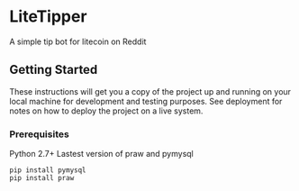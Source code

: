 # LiteTipper

A simple tip bot for litecoin on Reddit

## Getting Started

These instructions will get you a copy of the project up and running on your local machine for development and testing purposes. See deployment for notes on how to deploy the project on a live system.

### Prerequisites

Python 2.7+
Lastest version of praw and pymysql

```
pip install pymysql
pip install praw
```


